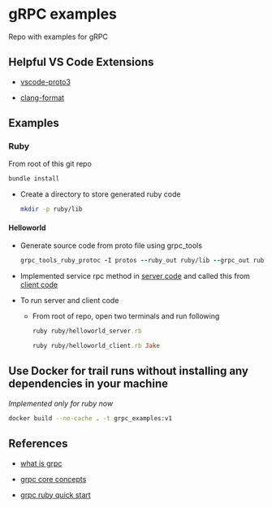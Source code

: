 # gRPC examples

Repo with examples for gRPC

## Helpful VS Code Extensions

* [vscode-proto3](https://github.com/zxh0/vscode-proto3)

* [clang-format](https://marketplace.visualstudio.com/items?itemName=xaver.clang-format)

## Examples

### Ruby

From root of this git repo

  ```ruby
  bundle install
  ```

* Create a directory to store generated ruby code

  ```bash
  mkdir -p ruby/lib
  ```

#### Helloworld

* Generate source code from proto file using grpc_tools

  ```ruby
  grpc_tools_ruby_protoc -I protos --ruby_out ruby/lib --grpc_out ruby/lib protos/helloworld.proto
  ```

* Implemented service rpc method in [server code](ruby/helloworld_server.rb) and called this from [client code](helloworld_client.rb)

* To run server and client code
  * From root of repo, open two terminals and run following

    ```ruby
    ruby ruby/helloworld_server.rb
    ```

    ```ruby
    ruby ruby/helloworld_client.rb Jake
    ```

## Use Docker for trail runs without installing any dependencies in your machine

_Implemented only for ruby now_

  ```bash
  docker build --no-cache . -t grpc_examples:v1
  ```

## References

* [what is grpc](https://grpc.io/docs/what-is-grpc/introduction/)

* [grpc core concepts](https://grpc.io/docs/what-is-grpc/core-concepts/)

* [grpc ruby quick start](https://grpc.io/docs/languages/ruby/quickstart/)
